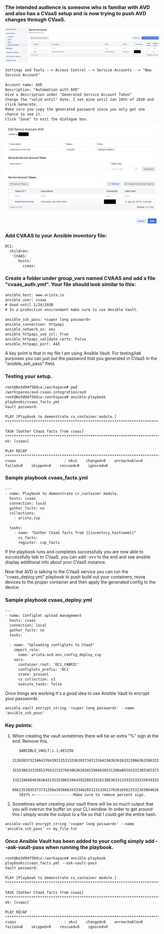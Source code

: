### The intended audience is someone who is familiar with AVD and also has a CVaaS setup and is now trying to push AVD changes through CVaaS.

![Figure: 1](../../../../media/create_account.png)
```text
Settings and Tools --> Access Control --> Service Accounts --> "New Service Account"

Account name: AVD
Description: "Automation with AVD"
Give a description under "Generated Service Account Token"
Change the "valid until" date. I set mine until Jan 24th of 2030 and click Generate.
Make sure you copy the generated password since you only get one chance to see it.
Click "Save" to exit the dialogue box. 
```
![Figure: 2](../../../../media/account_settings.png)

### Add CVAAS to your Ansible inventory file:

```text
DC1:
  children:
    CVAAS:
      hosts:
        cvaas:
```

### Create a folder under group_vars named CVAAS and add a file "cvaas_auth.yml". Your file should look similar to this:

```text
ansible_host: www.arista.io
ansible_user: cvaas
# Good until 1/24/2030
# In a production environment make sure to use Ansible Vault.

ansible_ssh_pass: <super long password>
ansible_connection: httpapi
ansible_network_os: eos
ansible_httpapi_use_ssl: True
ansible_httpapi_validate_certs: False
ansible_httpapi_port: 443
```

A key point is that in my file I am using Ansible Vault. For testing/lab purposes you can just put the password that you generated in CVaaS in the "ansible_ssh_pass" field.

### Testing your setup.
```text
root@6e3d94f50dca:/workspace# pwd
/workspaces/avd-cvaas-integration/avd
root@6e3d94f50dca:/workspace# ansible-playbook playbooks/cvaas_facts.yml
Vault password: 

PLAY [Playbook to demonstrate cv_container module.] *********************************************************************************************************************************

TASK [Gather CVaaS facts from cvaas] ************************************************************************************************************************************************
ok: [cvaas]

PLAY RECAP **************************************************************************************************************************************************************************
cvaas                      : ok=1    changed=0    unreachable=0    failed=0    skipped=0    rescued=0    ignored=0  
```

### Sample playbook cvaas_facts.yml
```text
---
- name: Playbook to demonstrate cv_container module.
  hosts: cvaas
  connection: local
  gather_facts: no
  collections:
    - arista.cvp

  tasks:
    - name: "Gather CVaaS facts from {{inventory_hostname}}"
      cv_facts:
      register: cvp_facts
```

If the playbook runs and completes successfully you are now able to successfully talk to CVaaS.
you can add -vvv to the end and see ansible display additional info about your CVaaS instance.

Now that AVD is talking to the CVaaS service you can run the "cvaas_deploy.yml" playbook to push build out your containers, move devices to the proper container and then apply the generated config to the device.

### Sample playbook cvaas_deploy.yml
```text
---
- name: Configlet upload management
  hosts: cvaas
  connection: local
  gather_facts: no
  tasks:

  - name: "Uploading configlets to CVaaS"
    import_role:
      name: arista.avd.eos_config_deploy_cvp
    vars:
      container_root: 'DC1_FABRIC'
      configlets_prefix: 'DC1'
      state: present
      cv_collection: v3
      execute_tasks: false
```


Once things are working it's a good idea to use Ansible Vault to encrypt your passwords.

```text
ansible-vault encrypt_string '<super long password>' --name 'ansible_ssh_pass'
```

### Key points:
1. When creating the vault sometimes there will be an extra "%" sign at the end. Remove this.

          $ANSIBLE_VAULT;1.1;AES256
          31383837323464376439313531333639373431316433636361633239663632663331383264646639
          3535386333356537643233376630636265653566636531390a663433323033653736653939663861
          33313466646363643135353065346439326633326138636331333331333338393332653231643930
          6661353835373731350a303666343334626532313361376361656235323638646264656639653139
          3437% <------------------Make sure to remove percent sign.

2. Sometimes when creating your vault there will be so much output that you will overrun the buffer on your CLI window. In order to get around this I simply wrote the output to a file so that I could get the entire hash.

```text
ansible-vault encrypt_string '<super long password>' --name 'ansible_ssh_pass' >> my_file.txt
```

### Once Ansible Vault has been added to your config simply add --ask-vault-pass when running the playbook.

```text
root@6e3d94f50dca:/workspace# ansible-playbook playbooks/cvaas_facts.yml --ask-vault-pass
Vault password: 

PLAY [Playbook to demonstrate cv_container module.] **************************************************************************************************************************************************

TASK [Gather CVaaS facts from cvaas] *****************************************************************************************************************************************************************
ok: [cvaas]

PLAY RECAP *******************************************************************************************************************************************************************************************
cvaas                      : ok=1    changed=0    unreachable=0    failed=0    skipped=0    rescued=0    ignored=0   
```